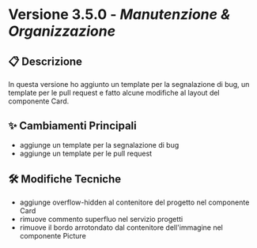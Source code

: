 # Versione 3.5.0 - *Manutenzione & Organizzazione*

## 📋 Descrizione
In questa versione ho aggiunto un template per la segnalazione di bug, un template per le pull request e fatto alcune modifiche al layout del componente Card.

## ✨ Cambiamenti Principali

- aggiunge un template per la segnalazione di bug
- aggiunge un template per le pull request


## 🛠️ Modifiche Tecniche

- aggiunge overflow-hidden al contenitore del progetto nel componente Card
- rimuove commento superfluo nel servizio progetti
- rimuove il bordo arrotondato dal contenitore dell'immagine nel componente Picture
